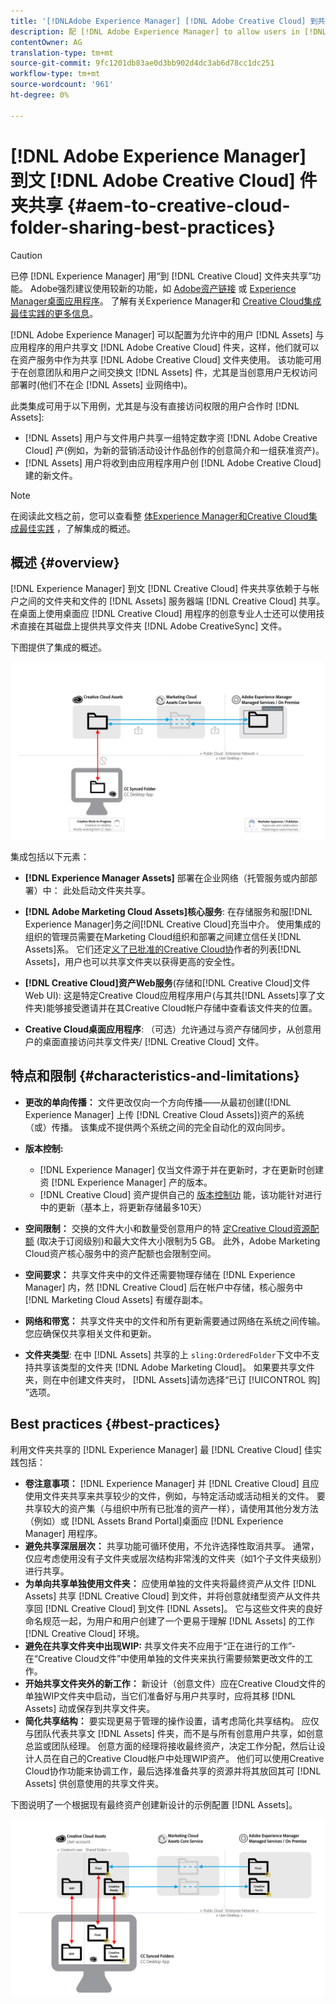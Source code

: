 ```yaml
---
title: '[!DNLAdobe Experience Manager] [!DNL Adobe Creative Cloud] 到共享最佳实践的文件夹。'
description: 配 [!DNL Adobe Experience Manager] to allow users in [!DNL Experience Manager Assets] 置与Adobe Creative Cloud(CC)用户交换文件夹。
contentOwner: AG
translation-type: tm+mt
source-git-commit: 9fc1201db83ae0d3bb902d4dc3ab6d78cc1dc251
workflow-type: tm+mt
source-wordcount: '961'
ht-degree: 0%

---
```



# [!DNL Adobe Experience Manager] 到文 [!DNL Adobe Creative Cloud] 件夹共享 {#aem-to-creative-cloud-folder-sharing-best-practices}

>[!CAUTION]
>
>已停 [!DNL Experience Manager] 用“到 [!DNL Creative Cloud] 文件夹共享”功能。 Adobe强烈建议使用较新的功能，如 [Adobe资产链接](https://helpx.adobe.com/cn/enterprise/using/adobe-asset-link.html) 或 [Experience Manager桌面应用程序](https://docs.adobe.com/content/help/en/experience-manager-desktop-app/using/using.html)。 了解有关Experience Manager和 [Creative Cloud集成最佳实践的更多信息](/help/assets/aem-cc-integration-best-practices.md)。

[!DNL Adobe Experience Manager] 可以配置为允许中的用户 [!DNL Assets] 与应用程序的用户共享文 [!DNL Adobe Creative Cloud] 件夹，这样，他们就可以在资产服务中作为共享 [!DNL Adobe Creative Cloud] 文件夹使用。 该功能可用于在创意团队和用户之间交换文 [!DNL Assets] 件，尤其是当创意用户无权访问部署时(他们不在企 [!DNL Assets] 业网络中)。

此类集成可用于以下用例，尤其是与没有直接访问权限的用户合作时 [!DNL Assets]:

* [!DNL Assets] 用户与文件用户共享一组特定数字资 [!DNL Adobe Creative Cloud] 产(例如，为新的营销活动设计作品创作的创意简介和一组获准资产)。
* [!DNL Assets] 用户将收到由应用程序用户创 [!DNL Adobe Creative Cloud] 建的新文件。

>[!NOTE]
>
>在阅读此文档之前，您可以查看整 [体Experience Manager和Creative Cloud集成最佳实践](/help/assets/aem-cc-integration-best-practices.md) ，了解集成的概述。

## 概述 {#overview}

[!DNL Experience Manager] 到文 [!DNL Creative Cloud] 件夹共享依赖于与帐户之间的文件夹和文件的 [!DNL Assets] 服务器端 [!DNL Creative Cloud] 共享。 在桌面上使用桌面应 [!DNL Creative Cloud] 用程序的创意专业人士还可以使用技术直接在其磁盘上提供共享文件夹 [!DNL Adobe CreativeSync] 文件。

下图提供了集成的概述。

![chlimage_1-179](assets/chlimage_1-406.png)

集成包括以下元素：

* **[!DNL Experience Manager Assets]** 部署在企业网络（托管服务或内部部署）中： 此处启动文件夹共享。
* **[!DNL Adobe Marketing Cloud Assets]核心服务&#x200B;**: 在存储服务和服[!DNL Experience Manager]务之间[!DNL Creative Cloud]充当中介。 使用集成的组织的管理员需要在Marketing Cloud组织和部署之间建立信任关[!DNL Assets]系。 它们还定[义了已批准的Creative Cloud协](https://docs.adobe.com/content/help/en/core-services/interface/assets/t-admin-add-cc-user.html)作者的列表[!DNL Assets]，用户也可以共享文件夹以获得更高的安全性。

* **[!DNL Creative Cloud]资产Web服务&#x200B;**(存储和[!DNL Creative Cloud]文件Web UI): 这是特定Creative Cloud应用程序用户(与其共[!DNL Assets]享了文件夹)能够接受邀请并在其Creative Cloud帐户存储中查看该文件夹的位置。
* **Creative Cloud桌面应用程序**: （可选）允许通过与资产存储同步，从创意用户的桌面直接访问共享文件夹/ [!DNL Creative Cloud] 文件。

## 特点和限制 {#characteristics-and-limitations}

* **更改的单向传播：** 文件更改仅向一个方向传播——从最初创建([!DNL Experience Manager] 上传 [!DNL Creative Cloud Assets])资产的系统（或）传播。 该集成不提供两个系统之间的完全自动化的双向同步。
* **版本控制:**

   * [!DNL Experience Manager] 仅当文件源于并在更新时，才在更新时创建资 [!DNL Experience Manager] 产的版本。
   * [!DNL Creative Cloud] 资产提供自己的 [版本控制功](https://helpx.adobe.com/creative-cloud/help/versioning-faq.html) 能，该功能针对进行中的更新（基本上，将更新存储最多10天）

* **空间限制：** 交换的文件大小和数量受创意用户的特 [定Creative Cloud资源配额](https://helpx.adobe.com/creative-cloud/kb/file-storage-quota.html) (取决于订阅级别)和最大文件大小限制为5 GB。 此外，Adobe Marketing Cloud资产核心服务中的资产配额也会限制空间。

* **空间要求：** 共享文件夹中的文件还需要物理存储在 [!DNL Experience Manager] 内，然 [!DNL Creative Cloud] 后在帐户中存储，核心服务中 [!DNL Marketing Cloud Assets] 有缓存副本。
* **网络和带宽：** 共享文件夹中的文件和所有更新需要通过网络在系统之间传输。 您应确保仅共享相关文件和更新。
* **文件夹类型**: 在中 [!DNL Assets] 共享的上 `sling:OrderedFolder`下文中不支持共享该类型的文件夹 [!DNL Adobe Marketing Cloud]。 如果要共享文件夹，则在中创建文件夹时， [!DNL Assets]请勿选择“已订 [!UICONTROL 购] ”选项。

## Best practices {#best-practices}

利用文件夹共享的 [!DNL Experience Manager] 最 [!DNL Creative Cloud] 佳实践包括：

* **卷注意事项：** [!DNL Experience Manager] 并 [!DNL Creative Cloud] 且应使用文件夹共享来共享较少的文件，例如，与特定活动或活动相关的文件。 要共享较大的资产集（与组织中所有已批准的资产一样），请使用其他分发方法（例如）或 [!DNL Assets Brand Portal]桌面应 [!DNL Experience Manager] 用程序。
* **避免共享深层层次：** 共享功能可循环使用，不允许选择性取消共享。 通常，仅应考虑使用没有子文件夹或层次结构非常浅的文件夹（如1个子文件夹级别）进行共享。
* **为单向共享单独使用文件夹：** 应使用单独的文件夹将最终资产从文件 [!DNL Assets] 共享 [!DNL Creative Cloud] 到文件，并将创意就绪型资产从文件共享回 [!DNL Creative Cloud] 到文件 [!DNL Assets]。 它与这些文件夹的良好命名规范一起，为用户和用户创建了一个更易于理解 [!DNL Assets] 的工作 [!DNL Creative Cloud] 环境。
* **避免在共享文件夹中出现WIP:** 共享文件夹不应用于“正在进行的工作”-在“Creative Cloud文件”中使用单独的文件夹来执行需要频繁更改文件的工作。
* **开始共享文件夹外的新工作：** 新设计（创意文件）应在Creative Cloud文件的单独WIP文件夹中启动，当它们准备好与用户共享时，应将其移 [!DNL Assets] 动或保存到共享文件夹。
* **简化共享结构：** 要实现更易于管理的操作设置，请考虑简化共享结构。 应仅与团队代表共享文 [!DNL Assets] 件夹，而不是与所有创意用户共享，如创意总监或团队经理。 创意方面的经理将接收最终资产，决定工作分配，然后让设计人员在自己的Creative Cloud帐户中处理WIP资产。 他们可以使用Creative Cloud协作功能来协调工作，最后选择准备共享的资源并将其放回其可 [!DNL Assets] 供创意使用的共享文件夹。

下图说明了一个根据现有最终资产创建新设计的示例配置 [!DNL Assets]。

![chlimage_1-180](assets/chlimage_1-407.png)
